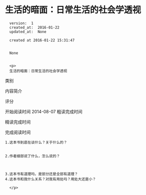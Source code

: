 
  # 生活的暗面：日常生活的社会学透视

      version:  1
      created_at:  2016-01-22
      updated_at:  None

      created at 2016-01-22 15:31:47 


      None


      <p>
      生活的暗面：日常生活的社会学透视
类别

内容简介

评分

开始阅读时间
2014-08-07
粗读完成时间

精读完成时间

完成阅读时间




	1.这本书到底在谈什么？关于什么的？
		
		
	2.作者细部说了什么，怎么说的？ 
	


	3.这本书有道理吗，是部分还是全部有道理？ 
	4.这本书和我什么关系？对我有用处吗？用处大还是小？ 

      </p>

  